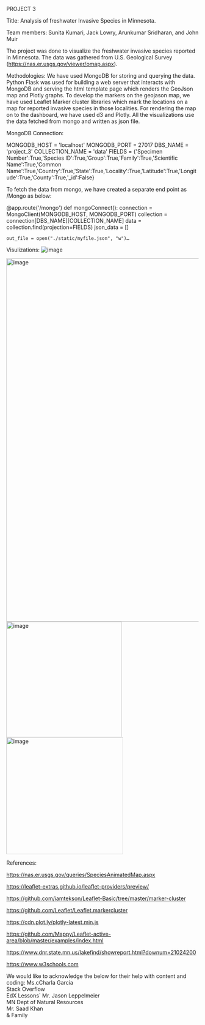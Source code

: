 PROJECT 3

Title: Analysis of freshwater Invasive Species in Minnesota.

Team members: Sunita Kumari, Jack Lowry, Arunkumar Sridharan, and John Muir

The project was done to visualize the freshwater invasive species reported in Minnesota. 
The data was gathered from U.S. Geological Survey (https://nas.er.usgs.gov/viewer/omap.aspx).

Methodologies:
We have used MongoDB for storing and querying the data. 
Python Flask was used for building a web server that interacts with MongoDB and serving the html template page which renders the GeoJson map and Plotly graphs.
To develop the markers on the geojason map, we have used Leaflet Marker cluster libraries which mark the locations on a map for reported invasive species in those localities.
For rendering the map on to the dashboard, we have used d3 and Plotly. All the visualizations use the data fetched from mongo and written as json file.

MongoDB Connection:

MONGODB_HOST = 'localhost'
MONGODB_PORT = 27017
DBS_NAME = 'project_3'
COLLECTION_NAME = 'data'
FIELDS = {'Specimen Number':True,'Species ID':True,'Group':True,'Family':True,'Scientific Name':True,'Common Name':True,'Country':True,'State':True,'Locality':True,'Latitude':True,'Longitude':True,'County':True,'_id':False}

To fetch the data from mongo, we have created a separate end point as /Mongo as below:

@app.route('/mongo')
def mongoConnect():
    connection = MongoClient(MONGODB_HOST, MONGODB_PORT)
    collection = connection[DBS_NAME][COLLECTION_NAME]
    data = collection.find(projection=FIELDS)
    json_data = []

    out_file = open("./static/myfile.json", "w")…

Visulizations:
![image](https://user-images.githubusercontent.com/118495850/234181802-864257f1-77f6-40d4-bcba-88b769df4c31.png)


<img width="950" alt="image" src="https://user-images.githubusercontent.com/118495850/234181713-fa62030d-5b1f-4305-ba03-bdd70cdf3cf3.png">

<img width="302" alt="image" src="https://user-images.githubusercontent.com/118495850/234182125-98d1f59c-5e4f-4e19-89c5-33194d0690bf.png">

<img width="306" alt="image" src="https://user-images.githubusercontent.com/118495850/234182164-e4c7b2aa-7a38-4a84-80b6-3578495decac.png">


References:

https://nas.er.usgs.gov/queries/SpeciesAnimatedMap.aspx

https://leaflet-extras.github.io/leaflet-providers/preview/

https://github.com/iamtekson/Leaflet-Basic/tree/master/marker-cluster

https://github.com/Leaflet/Leaflet.markercluster

https://cdn.plot.ly/plotly-latest.min.js

https://github.com/Mappy/Leaflet-active-area/blob/master/examples/index.html

https://www.dnr.state.mn.us/lakefind/showreport.html?downum=21024200

https://www.w3schools.com



We would like to acknowledge the below for their help with content and coding:
Ms.cCharla Garcia		
Stack Overflow				
EdX Lessons`
Mr. Jason Leppelmeier	
MN Dept of Natural Resources	
Mr. Saad Khan			
& Family
